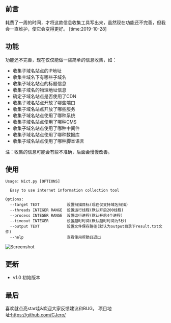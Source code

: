 ## 前言
耗费了一周的时间，才将这款信息收集工具写出来，虽然现在功能还不完善，但我会一直维护，使它会变得更好。
[time:2019-10-28]
## 功能
功能还不完善，现在仅仅能做一些简单的信息收集，如：
+ 收集子域名站点的IP地址
+ 收集主域名下有哪些子域名
+ 收集子域名站点的标题信息
+ 收集子域名的物理地址信息
+ 确定子域名站点是否使用了CDN
+ 收集子域名站点开放了哪些端口
+ 收集子域名站点开放了哪些服务
+ 收集子域名站点使用了哪种系统
+ 收集子域名站点使用了哪种CMS
+ 收集子域名站点使用了哪种中间件
+ 收集子域名站点使用了哪种数据库
+ 收集子域名站点使用了哪种脚本语言

注：收集的信息可能会有些不准确，后面会慢慢改善。
## 使用
```angular2
Usage: Nict.py [OPTIONS]

  Easy to use internet information collection tool

Options:
  --target TEXT            设置扫描目标(现在仅支持域名扫描)
  --threads INTEGER RANGE  设置运行线程(默认开启200线程)
  --process INTEGER RANGE  设置运行进程(默认开启4个进程)
  --timeout INTEGER        设置超时时间(默认超时时间为5秒)
  --output TEXT            设置文件保存路径(默认为output目录下result.txt文件)
  --help                   查看使用帮助且退出

```
![Screenshot](https://github.com/CJero/Nict/blob/master/Screenshot.png)
## 更新
+ v1.0 初始版本
## 最后
喜欢就点亮star哇&欢迎大家反馈建议和BUG。
项目地址:https://github.com/CJero/
